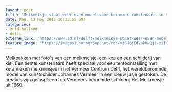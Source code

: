 ```yaml
---
layout: post
title: "Melkmeisje staat weer even model voor keramiek kunstenaars in het Vermeer Centrum Delft"
date: Mon, 13 May 2019 16:33:55 GMT
categories: 
- zuid-holland 
- delft 
externe_link: "https://www.ad.nl/delft/melkmeisje-staat-weer-even-model-voor-keramiek-kunstenaars-in-het-vermeer-centrum-delft~a7177c12/"
feature_image: "https://images1.persgroep.net/rcs/y3SH6jEdVakUNQj1-ziIa_NcKkw/diocontent/148228159/_fitwidth/400/?appId=21791a8992982cd8da851550a453bd7f&quality=0.7"
---
```


Melkpakken met foto's van een melkmeisje, een koe en een schilderij van klei. Een tiental kunstenaars heeft speciaal voor een tentoonstelling met keramieken melkmeisjes in het Vermeer Centrum Delft, het wereldberoemde model van kunstschilder Johannes Vermeer in een nieuw jasje gestoken. De creaties zijn geïnspireerd op Vermeers beroemde schilderij Het Melkmeisje uit 1660.
